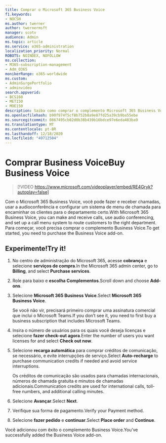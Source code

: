 ```yaml
---
title: Comprar o Microsoft 365 Business Voice
f1.keywords:
- NOCSH
ms.author: twerner
author: twernermsft
manager: scotv
audience: Admin
ms.topic: article
ms.service: o365-administration
localization_priority: Normal
ROBOTS: NOINDEX, NOFOLLOW
ms.collection:
- M365-subscription-management
- Adm_O365
monikerRange: o365-worldwide
ms.custom:
- AdminSurgePortfolio
- adminvideo
search.appverid:
- BCS160
- MET150
- MOE150
description: Saiba como comprar o complemento Microsoft 365 Business Voice.
ms.openlocfilehash: b90f974f5cf8b752b8a9e87fd25a39cb9ba55ebe
ms.sourcegitcommit: 0867495cb02d0b38b439b16bdce97e6eda483ba9
ms.translationtype: MT
ms.contentlocale: pt-BR
ms.lasthandoff: 12/18/2020
ms.locfileid: "49712504"
---
```

# <a name="buy-business-voice"></a><span data-ttu-id="c005d-103">Comprar Business Voice</span><span class="sxs-lookup"><span data-stu-id="c005d-103">Buy Business Voice</span></span>

> [!VIDEO https://www.microsoft.com/videoplayer/embed/RE4Gryk?autoplay=false]

<span data-ttu-id="c005d-104">Com o Microsoft 365 Business Voice, você pode fazer e receber chamadas, usar a audioconferência e configurar um sistema de menu de chamada para encaminhar os clientes para o departamento certo.</span><span class="sxs-lookup"><span data-stu-id="c005d-104">With Microsoft 365 Business Voice, you can make and receive calls, use audio conferencing, and set up a call menu system to route customers to the right department.</span></span> <span data-ttu-id="c005d-105">Para começar, você precisa comprar o complemento Business Voice.</span><span class="sxs-lookup"><span data-stu-id="c005d-105">To get started, you need to purchase the Business Voice add-on.</span></span>

## <a name="try-it"></a><span data-ttu-id="c005d-106">Experimente!</span><span class="sxs-lookup"><span data-stu-id="c005d-106">Try it!</span></span>

1. <span data-ttu-id="c005d-107">No centro de administração do Microsoft 365, acesse **cobrança** e selecione **serviços de compra**.</span><span class="sxs-lookup"><span data-stu-id="c005d-107">In the Microsoft 365 admin center, go to **Billing**, and select **Purchase services**.</span></span>
1. <span data-ttu-id="c005d-108">Role para baixo e **escolha Complementos**.</span><span class="sxs-lookup"><span data-stu-id="c005d-108">Scroll down and choose **Add-ons**.</span></span> 
1. <span data-ttu-id="c005d-109">Selecione **Microsoft 365 Business Voice**.</span><span class="sxs-lookup"><span data-stu-id="c005d-109">Select **Microsoft 365 Business Voice**.</span></span>

    <span data-ttu-id="c005d-110">Se você não vir, precisará primeiro comprar uma assinatura comercial que inclui o Microsoft Teams.</span><span class="sxs-lookup"><span data-stu-id="c005d-110">If you don’t see it, you need to first buy a business subscription that includes Microsoft Teams.</span></span>
1. <span data-ttu-id="c005d-111">Insira o número de usuários para os quais você deseja licenças e selecione **fazer check-out agora**.</span><span class="sxs-lookup"><span data-stu-id="c005d-111">Enter the number of users you want licenses for and select **Check out now**.</span></span>
1. <span data-ttu-id="c005d-112">Selecione **recarga automática** para comprar créditos de comunicação, se necessário, e evite interrupções de serviço.</span><span class="sxs-lookup"><span data-stu-id="c005d-112">Select **Auto-recharge** to purchase communication credits if needed and avoid service interruptions.</span></span>

    <span data-ttu-id="c005d-113">Os créditos de comunicação são usados para chamadas internacionais, números de chamada gratuita e minutos de chamadas adicionais.</span><span class="sxs-lookup"><span data-stu-id="c005d-113">Communication credits are used for international calls, toll-free numbers, and additional calling minutes.</span></span>
1. <span data-ttu-id="c005d-114">Selecione **Avançar**.</span><span class="sxs-lookup"><span data-stu-id="c005d-114">Select **Next**.</span></span>
1. <span data-ttu-id="c005d-115">Verifique sua forma de pagamento.</span><span class="sxs-lookup"><span data-stu-id="c005d-115">Verify your Payment method.</span></span>
1. <span data-ttu-id="c005d-116">Selecione **fazer pedido** e **continuar**.</span><span class="sxs-lookup"><span data-stu-id="c005d-116">Select **Place order** and **Continue**.</span></span>

<span data-ttu-id="c005d-117">Você adicionou com êxito o complemento Business Voice.</span><span class="sxs-lookup"><span data-stu-id="c005d-117">You’ve successfully added the Business Voice add-on.</span></span>